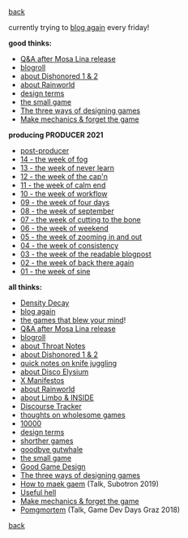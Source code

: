 [back](index)

currently trying to [blog again](blogagain)  every friday!

**good thinks:**
- [Q&A after Mosa Lina release](qa)
- [blogroll](blogroll)
- [about Dishonored 1 & 2](about_dishonored)
- [about Rainworld](about_rainworld)
- [design terms](design_terms)
- [the small game](the_small_game)
- [The three ways of designing games](threeways)
- [Make mechanics & forget the game](make_mechanics)

**producing PRODUCER 2021**
- [post-producer](post_producer)
- [14 - the week of fog](producering_14)
- [13 - the week of never learn](producering_13)
- [12 - the week of the cap'n](producering_12)
- [11 - the week of calm end](producering_11)
- [10 - the week of workflow](producering_10)
- [09 - the week of four days](producering_09)
- [08 - the week of september](producering_08)
- [07 - the week of cutting to the bone](producering_07)
- [06 - the week of weekend](producering_06)
- [05 - the week of zooming in and out](producering_05)
- [04 - the week of consistency](producering_04)
- [03 - the week of the readable blogpost](producering_03)
- [02 - the week of back there again](producering_02)
- [01 - the week of sine](producering_01)

**all thinks:**
- [Density Decay](density_decay)
- [blog again](blogagain) 
- [the games that blew your mind](blown_away)!
- [Q&A after Mosa Lina release](qa)
- [blogroll](blogroll)
- [about Throat Notes](about_throat_notes)
- [about Dishonored 1 & 2](about_dishonored)
- [quick notes on knife juggling](knife_juggling_190222)
- [about Disco Elysium](about_disco_elysium)
- [X Manifestos](x_manifestos)
- [about Rainworld](about_rainworld)
- [about Limbo & INSIDE](about_limbo_inside)
- [Discourse Tracker](discourse_tracker)
- [thoughts on wholesome games](wholesome)
- [10000](10000)
- [design terms](design_terms)
- [shorther games](shorter_games)
- [goodbye gutwhale](goodbye_gutwhale)
- [the small game](the_small_game)
- [Good Game Design](good_game_design)
- [The three ways of designing games](threeways)
- <a href="https://subotron.com/veranstaltung/one-wo-man-one-cry/" target="_blank">How to maek gaem</a> (Talk, Subotron 2019)
- [Useful hell](useful_hell)
- [Make mechanics & forget the game](make_mechanics)
- <a href="https://www.youtube.com/watch?v=vcAlQyzxRck" target="_blank">Pomgmortem</a> (Talk, Game Dev Days Graz 2018)

[back](index)

